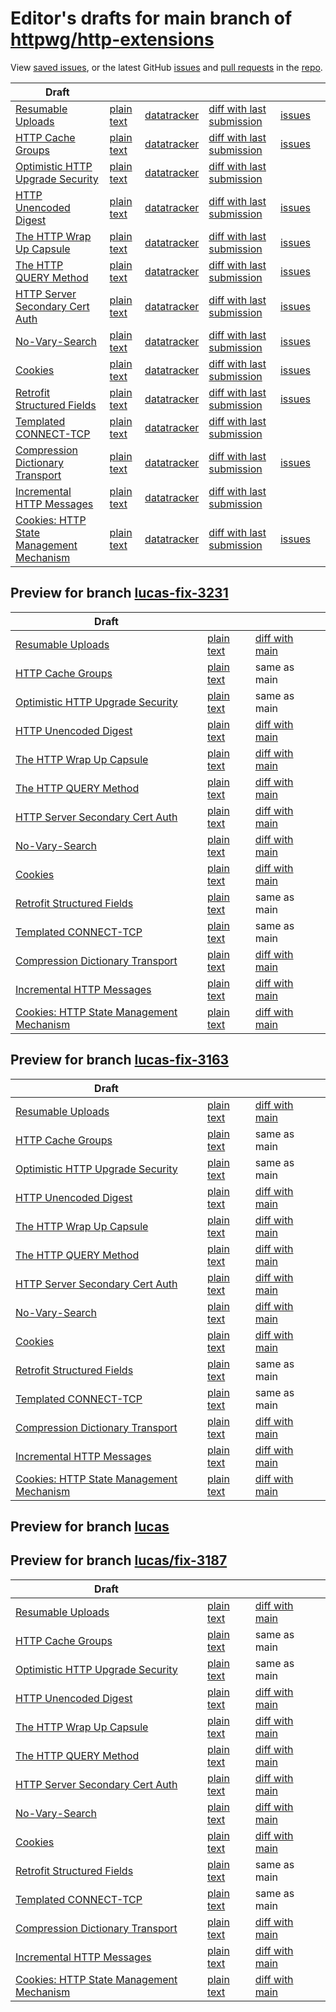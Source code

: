 # Editor's drafts for main branch of [httpwg/http-extensions](https://github.com/httpwg/http-extensions)

View [saved issues](issues.html), or the latest GitHub [issues](https://github.com/httpwg/http-extensions/issues) and [pull requests](https://github.com/httpwg/http-extensions/pulls) in the [repo](https://github.com/httpwg/http-extensions).

| Draft |     |     |     |     |     |
| ----- | --- | --- | --- | --- | --- |
| [Resumable Uploads](./draft-ietf-httpbis-resumable-upload.html "Resumable Uploads for HTTP (HTML)") | [plain text](./draft-ietf-httpbis-resumable-upload.txt "Resumable Uploads for HTTP (Text)") | [datatracker](https://datatracker.ietf.org/doc/draft-ietf-httpbis-resumable-upload "Datatracker for draft-ietf-httpbis-resumable-upload") | [diff with last submission](https://author-tools.ietf.org/api/iddiff?doc_1=draft-ietf-httpbis-resumable-upload&url_2=https://httpwg.github.io/http-extensions/draft-ietf-httpbis-resumable-upload.txt) | [issues](https://github.com/httpwg/http-extensions/labels/resumable-upload) |
| [HTTP Cache Groups](./draft-ietf-httpbis-cache-groups.html "HTTP Cache Groups (HTML)") | [plain text](./draft-ietf-httpbis-cache-groups.txt "HTTP Cache Groups (Text)") | [datatracker](https://datatracker.ietf.org/doc/draft-ietf-httpbis-cache-groups "Datatracker for draft-ietf-httpbis-cache-groups") | [diff with last submission](https://author-tools.ietf.org/api/iddiff?doc_1=draft-ietf-httpbis-cache-groups&url_2=https://httpwg.github.io/http-extensions/draft-ietf-httpbis-cache-groups.txt) | [issues](https://github.com/httpwg/http-extensions/labels/cache-groups) |
| [Optimistic HTTP Upgrade Security](./draft-ietf-httpbis-optimistic-upgrade.html "Security Considerations for Optimistic Protocol Transitions in HTTP/1.1 (HTML)") | [plain text](./draft-ietf-httpbis-optimistic-upgrade.txt "Security Considerations for Optimistic Protocol Transitions in HTTP/1.1 (Text)") | [datatracker](https://datatracker.ietf.org/doc/draft-ietf-httpbis-optimistic-upgrade "Datatracker for draft-ietf-httpbis-optimistic-upgrade") | [diff with last submission](https://author-tools.ietf.org/api/iddiff?doc_1=draft-ietf-httpbis-optimistic-upgrade&url_2=https://httpwg.github.io/http-extensions/draft-ietf-httpbis-optimistic-upgrade.txt) |  |
| [HTTP Unencoded Digest](./draft-ietf-httpbis-unencoded-digest.html "HTTP Unencoded Digest (HTML)") | [plain text](./draft-ietf-httpbis-unencoded-digest.txt "HTTP Unencoded Digest (Text)") | [datatracker](https://datatracker.ietf.org/doc/draft-ietf-httpbis-unencoded-digest "Datatracker for draft-ietf-httpbis-unencoded-digest") | [diff with last submission](https://author-tools.ietf.org/api/iddiff?doc_1=draft-ietf-httpbis-unencoded-digest&url_2=https://httpwg.github.io/http-extensions/draft-ietf-httpbis-unencoded-digest.txt) | [issues](https://github.com/httpwg/http-extensions/labels/unencoded-digest) |
| [The HTTP Wrap Up Capsule](./draft-ietf-httpbis-wrap-up.html "The HTTP Wrap Up Capsule (HTML)") | [plain text](./draft-ietf-httpbis-wrap-up.txt "The HTTP Wrap Up Capsule (Text)") | [datatracker](https://datatracker.ietf.org/doc/draft-ietf-httpbis-wrap-up "Datatracker for draft-ietf-httpbis-wrap-up") | [diff with last submission](https://author-tools.ietf.org/api/iddiff?doc_1=draft-ietf-httpbis-wrap-up&url_2=https://httpwg.github.io/http-extensions/draft-ietf-httpbis-wrap-up.txt) | [issues](https://github.com/httpwg/http-extensions/labels/wrap-up) |
| [The HTTP QUERY Method](./draft-ietf-httpbis-safe-method-w-body.html "The HTTP QUERY Method (HTML)") | [plain text](./draft-ietf-httpbis-safe-method-w-body.txt "The HTTP QUERY Method (Text)") | [datatracker](https://datatracker.ietf.org/doc/draft-ietf-httpbis-safe-method-w-body "Datatracker for draft-ietf-httpbis-safe-method-w-body") | [diff with last submission](https://author-tools.ietf.org/api/iddiff?doc_1=draft-ietf-httpbis-safe-method-w-body&url_2=https://httpwg.github.io/http-extensions/draft-ietf-httpbis-safe-method-w-body.txt) | [issues](https://github.com/httpwg/http-extensions/labels/query-method) |
| [HTTP Server Secondary Cert Auth](./draft-ietf-httpbis-secondary-server-certs.html "Secondary Certificate Authentication of HTTP Servers (HTML)") | [plain text](./draft-ietf-httpbis-secondary-server-certs.txt "Secondary Certificate Authentication of HTTP Servers (Text)") | [datatracker](https://datatracker.ietf.org/doc/draft-ietf-httpbis-secondary-server-certs "Datatracker for draft-ietf-httpbis-secondary-server-certs") | [diff with last submission](https://author-tools.ietf.org/api/iddiff?doc_1=draft-ietf-httpbis-secondary-server-certs&url_2=https://httpwg.github.io/http-extensions/draft-ietf-httpbis-secondary-server-certs.txt) | [issues](https://github.com/httpwg/http-extensions/labels/secondary-server-certs) |
| [No-Vary-Search](./draft-ietf-httpbis-no-vary-search.html "The No-Vary-Search HTTP Response Header Field (HTML)") | [plain text](./draft-ietf-httpbis-no-vary-search.txt "The No-Vary-Search HTTP Response Header Field (Text)") | [datatracker](https://datatracker.ietf.org/doc/draft-ietf-httpbis-no-vary-search "Datatracker for draft-ietf-httpbis-no-vary-search") | [diff with last submission](https://author-tools.ietf.org/api/iddiff?doc_1=draft-ietf-httpbis-no-vary-search&url_2=https://httpwg.github.io/http-extensions/draft-ietf-httpbis-no-vary-search.txt) | [issues](https://github.com/httpwg/http-extensions/labels/no-vary-search) |
| [Cookies](./draft-ietf-httpbis-layered-cookies.html "Cookies: HTTP State Management Mechanism (HTML)") | [plain text](./draft-ietf-httpbis-layered-cookies.txt "Cookies: HTTP State Management Mechanism (Text)") | [datatracker](https://datatracker.ietf.org/doc/draft-ietf-httpbis-layered-cookies "Datatracker for draft-ietf-httpbis-layered-cookies") | [diff with last submission](https://author-tools.ietf.org/api/iddiff?doc_1=draft-ietf-httpbis-layered-cookies&url_2=https://httpwg.github.io/http-extensions/draft-ietf-httpbis-layered-cookies.txt) | [issues](https://github.com/httpwg/http-extensions/labels/cookies) |
| [Retrofit Structured Fields](./draft-ietf-httpbis-retrofit.html "Retrofit Structured Fields for HTTP (HTML)") | [plain text](./draft-ietf-httpbis-retrofit.txt "Retrofit Structured Fields for HTTP (Text)") | [datatracker](https://datatracker.ietf.org/doc/draft-ietf-httpbis-retrofit "Datatracker for draft-ietf-httpbis-retrofit") | [diff with last submission](https://author-tools.ietf.org/api/iddiff?doc_1=draft-ietf-httpbis-retrofit&url_2=https://httpwg.github.io/http-extensions/draft-ietf-httpbis-retrofit.txt) | [issues](https://github.com/httpwg/http-extensions/labels/retrofit) |
| [Templated CONNECT-TCP](./draft-ietf-httpbis-connect-tcp.html "Template-Driven HTTP CONNECT Proxying for TCP (HTML)") | [plain text](./draft-ietf-httpbis-connect-tcp.txt "Template-Driven HTTP CONNECT Proxying for TCP (Text)") | [datatracker](https://datatracker.ietf.org/doc/draft-ietf-httpbis-connect-tcp "Datatracker for draft-ietf-httpbis-connect-tcp") | [diff with last submission](https://author-tools.ietf.org/api/iddiff?doc_1=draft-ietf-httpbis-connect-tcp&url_2=https://httpwg.github.io/http-extensions/draft-ietf-httpbis-connect-tcp.txt) |  |
| [Compression Dictionary Transport](./draft-ietf-httpbis-compression-dictionary.html "Compression Dictionary Transport (HTML)") | [plain text](./draft-ietf-httpbis-compression-dictionary.txt "Compression Dictionary Transport (Text)") | [datatracker](https://datatracker.ietf.org/doc/draft-ietf-httpbis-compression-dictionary "Datatracker for draft-ietf-httpbis-compression-dictionary") | [diff with last submission](https://author-tools.ietf.org/api/iddiff?doc_1=draft-ietf-httpbis-compression-dictionary&url_2=https://httpwg.github.io/http-extensions/draft-ietf-httpbis-compression-dictionary.txt) | [issues](https://github.com/httpwg/http-extensions/labels/compression-dictionary) |
| [Incremental HTTP Messages](./draft-ietf-httpbis-incremental.html "Incremental HTTP Messages (HTML)") | [plain text](./draft-ietf-httpbis-incremental.txt "Incremental HTTP Messages (Text)") | [datatracker](https://datatracker.ietf.org/doc/draft-ietf-httpbis-incremental "Datatracker for draft-ietf-httpbis-incremental") | [diff with last submission](https://author-tools.ietf.org/api/iddiff?doc_1=draft-ietf-httpbis-incremental&url_2=https://httpwg.github.io/http-extensions/draft-ietf-httpbis-incremental.txt) |  |
| [Cookies: HTTP State Management Mechanism](./draft-ietf-httpbis-rfc6265bis.html "Cookies: HTTP State Management Mechanism (HTML)") | [plain text](./draft-ietf-httpbis-rfc6265bis.txt "Cookies: HTTP State Management Mechanism (Text)") | [datatracker](https://datatracker.ietf.org/doc/draft-ietf-httpbis-rfc6265bis "Datatracker for draft-ietf-httpbis-rfc6265bis") | [diff with last submission](https://author-tools.ietf.org/api/iddiff?doc_1=draft-ietf-httpbis-rfc6265bis&url_2=https://httpwg.github.io/http-extensions/draft-ietf-httpbis-rfc6265bis.txt) | [issues](https://github.com/httpwg/http-extensions/labels/6265bis) |

## Preview for branch [lucas-fix-3231](lucas-fix-3231)

| Draft |     |     |     |
| ----- | --- | --- | --- |
| [Resumable Uploads](lucas-fix-3231/draft-ietf-httpbis-resumable-upload.html "Resumable Uploads for HTTP (HTML)") | [plain text](lucas-fix-3231/draft-ietf-httpbis-resumable-upload.txt "Resumable Uploads for HTTP (Text)") | [diff with main](https://author-tools.ietf.org/api/iddiff?url_1=https://httpwg.github.io/http-extensions/draft-ietf-httpbis-resumable-upload.txt&url_2=https://httpwg.github.io/http-extensions/lucas-fix-3231/draft-ietf-httpbis-resumable-upload.txt) |
| [HTTP Cache Groups](lucas-fix-3231/draft-ietf-httpbis-cache-groups.html "HTTP Cache Groups (HTML)") | [plain text](lucas-fix-3231/draft-ietf-httpbis-cache-groups.txt "HTTP Cache Groups (Text)") | same as main |
| [Optimistic HTTP Upgrade Security](lucas-fix-3231/draft-ietf-httpbis-optimistic-upgrade.html "Security Considerations for Optimistic Protocol Transitions in HTTP/1.1 (HTML)") | [plain text](lucas-fix-3231/draft-ietf-httpbis-optimistic-upgrade.txt "Security Considerations for Optimistic Protocol Transitions in HTTP/1.1 (Text)") | same as main |
| [HTTP Unencoded Digest](lucas-fix-3231/draft-ietf-httpbis-unencoded-digest.html "HTTP Unencoded Digest (HTML)") | [plain text](lucas-fix-3231/draft-ietf-httpbis-unencoded-digest.txt "HTTP Unencoded Digest (Text)") | [diff with main](https://author-tools.ietf.org/api/iddiff?url_1=https://httpwg.github.io/http-extensions/draft-ietf-httpbis-unencoded-digest.txt&url_2=https://httpwg.github.io/http-extensions/lucas-fix-3231/draft-ietf-httpbis-unencoded-digest.txt) |
| [The HTTP Wrap Up Capsule](lucas-fix-3231/draft-ietf-httpbis-wrap-up.html "The HTTP Wrap Up Capsule (HTML)") | [plain text](lucas-fix-3231/draft-ietf-httpbis-wrap-up.txt "The HTTP Wrap Up Capsule (Text)") | [diff with main](https://author-tools.ietf.org/api/iddiff?url_1=https://httpwg.github.io/http-extensions/draft-ietf-httpbis-wrap-up.txt&url_2=https://httpwg.github.io/http-extensions/lucas-fix-3231/draft-ietf-httpbis-wrap-up.txt) |
| [The HTTP QUERY Method](lucas-fix-3231/draft-ietf-httpbis-safe-method-w-body.html "The HTTP QUERY Method (HTML)") | [plain text](lucas-fix-3231/draft-ietf-httpbis-safe-method-w-body.txt "The HTTP QUERY Method (Text)") | [diff with main](https://author-tools.ietf.org/api/iddiff?url_1=https://httpwg.github.io/http-extensions/draft-ietf-httpbis-safe-method-w-body.txt&url_2=https://httpwg.github.io/http-extensions/lucas-fix-3231/draft-ietf-httpbis-safe-method-w-body.txt) |
| [HTTP Server Secondary Cert Auth](lucas-fix-3231/draft-ietf-httpbis-secondary-server-certs.html "Secondary Certificate Authentication of HTTP Servers (HTML)") | [plain text](lucas-fix-3231/draft-ietf-httpbis-secondary-server-certs.txt "Secondary Certificate Authentication of HTTP Servers (Text)") | [diff with main](https://author-tools.ietf.org/api/iddiff?url_1=https://httpwg.github.io/http-extensions/draft-ietf-httpbis-secondary-server-certs.txt&url_2=https://httpwg.github.io/http-extensions/lucas-fix-3231/draft-ietf-httpbis-secondary-server-certs.txt) |
| [No-Vary-Search](lucas-fix-3231/draft-ietf-httpbis-no-vary-search.html "The No-Vary-Search HTTP Response Header Field (HTML)") | [plain text](lucas-fix-3231/draft-ietf-httpbis-no-vary-search.txt "The No-Vary-Search HTTP Response Header Field (Text)") | [diff with main](https://author-tools.ietf.org/api/iddiff?url_1=https://httpwg.github.io/http-extensions/draft-ietf-httpbis-no-vary-search.txt&url_2=https://httpwg.github.io/http-extensions/lucas-fix-3231/draft-ietf-httpbis-no-vary-search.txt) |
| [Cookies](lucas-fix-3231/draft-ietf-httpbis-layered-cookies.html "Cookies: HTTP State Management Mechanism (HTML)") | [plain text](lucas-fix-3231/draft-ietf-httpbis-layered-cookies.txt "Cookies: HTTP State Management Mechanism (Text)") | [diff with main](https://author-tools.ietf.org/api/iddiff?url_1=https://httpwg.github.io/http-extensions/draft-ietf-httpbis-layered-cookies.txt&url_2=https://httpwg.github.io/http-extensions/lucas-fix-3231/draft-ietf-httpbis-layered-cookies.txt) |
| [Retrofit Structured Fields](lucas-fix-3231/draft-ietf-httpbis-retrofit.html "Retrofit Structured Fields for HTTP (HTML)") | [plain text](lucas-fix-3231/draft-ietf-httpbis-retrofit.txt "Retrofit Structured Fields for HTTP (Text)") | same as main |
| [Templated CONNECT-TCP](lucas-fix-3231/draft-ietf-httpbis-connect-tcp.html "Template-Driven HTTP CONNECT Proxying for TCP (HTML)") | [plain text](lucas-fix-3231/draft-ietf-httpbis-connect-tcp.txt "Template-Driven HTTP CONNECT Proxying for TCP (Text)") | same as main |
| [Compression Dictionary Transport](lucas-fix-3231/draft-ietf-httpbis-compression-dictionary.html "Compression Dictionary Transport (HTML)") | [plain text](lucas-fix-3231/draft-ietf-httpbis-compression-dictionary.txt "Compression Dictionary Transport (Text)") | [diff with main](https://author-tools.ietf.org/api/iddiff?url_1=https://httpwg.github.io/http-extensions/draft-ietf-httpbis-compression-dictionary.txt&url_2=https://httpwg.github.io/http-extensions/lucas-fix-3231/draft-ietf-httpbis-compression-dictionary.txt) |
| [Incremental HTTP Messages](lucas-fix-3231/draft-ietf-httpbis-incremental.html "Incremental HTTP Messages (HTML)") | [plain text](lucas-fix-3231/draft-ietf-httpbis-incremental.txt "Incremental HTTP Messages (Text)") | [diff with main](https://author-tools.ietf.org/api/iddiff?url_1=https://httpwg.github.io/http-extensions/draft-ietf-httpbis-incremental.txt&url_2=https://httpwg.github.io/http-extensions/lucas-fix-3231/draft-ietf-httpbis-incremental.txt) |
| [Cookies: HTTP State Management Mechanism](lucas-fix-3231/draft-ietf-httpbis-rfc6265bis.html "Cookies: HTTP State Management Mechanism (HTML)") | [plain text](lucas-fix-3231/draft-ietf-httpbis-rfc6265bis.txt "Cookies: HTTP State Management Mechanism (Text)") | [diff with main](https://author-tools.ietf.org/api/iddiff?url_1=https://httpwg.github.io/http-extensions/draft-ietf-httpbis-rfc6265bis.txt&url_2=https://httpwg.github.io/http-extensions/lucas-fix-3231/draft-ietf-httpbis-rfc6265bis.txt) |

## Preview for branch [lucas-fix-3163](lucas-fix-3163)

| Draft |     |     |     |
| ----- | --- | --- | --- |
| [Resumable Uploads](lucas-fix-3163/draft-ietf-httpbis-resumable-upload.html "Resumable Uploads for HTTP (HTML)") | [plain text](lucas-fix-3163/draft-ietf-httpbis-resumable-upload.txt "Resumable Uploads for HTTP (Text)") | [diff with main](https://author-tools.ietf.org/api/iddiff?url_1=https://httpwg.github.io/http-extensions/draft-ietf-httpbis-resumable-upload.txt&url_2=https://httpwg.github.io/http-extensions/lucas-fix-3163/draft-ietf-httpbis-resumable-upload.txt) |
| [HTTP Cache Groups](lucas-fix-3163/draft-ietf-httpbis-cache-groups.html "HTTP Cache Groups (HTML)") | [plain text](lucas-fix-3163/draft-ietf-httpbis-cache-groups.txt "HTTP Cache Groups (Text)") | same as main |
| [Optimistic HTTP Upgrade Security](lucas-fix-3163/draft-ietf-httpbis-optimistic-upgrade.html "Security Considerations for Optimistic Protocol Transitions in HTTP/1.1 (HTML)") | [plain text](lucas-fix-3163/draft-ietf-httpbis-optimistic-upgrade.txt "Security Considerations for Optimistic Protocol Transitions in HTTP/1.1 (Text)") | same as main |
| [HTTP Unencoded Digest](lucas-fix-3163/draft-ietf-httpbis-unencoded-digest.html "HTTP Unencoded Digest (HTML)") | [plain text](lucas-fix-3163/draft-ietf-httpbis-unencoded-digest.txt "HTTP Unencoded Digest (Text)") | [diff with main](https://author-tools.ietf.org/api/iddiff?url_1=https://httpwg.github.io/http-extensions/draft-ietf-httpbis-unencoded-digest.txt&url_2=https://httpwg.github.io/http-extensions/lucas-fix-3163/draft-ietf-httpbis-unencoded-digest.txt) |
| [The HTTP Wrap Up Capsule](lucas-fix-3163/draft-ietf-httpbis-wrap-up.html "The HTTP Wrap Up Capsule (HTML)") | [plain text](lucas-fix-3163/draft-ietf-httpbis-wrap-up.txt "The HTTP Wrap Up Capsule (Text)") | [diff with main](https://author-tools.ietf.org/api/iddiff?url_1=https://httpwg.github.io/http-extensions/draft-ietf-httpbis-wrap-up.txt&url_2=https://httpwg.github.io/http-extensions/lucas-fix-3163/draft-ietf-httpbis-wrap-up.txt) |
| [The HTTP QUERY Method](lucas-fix-3163/draft-ietf-httpbis-safe-method-w-body.html "The HTTP QUERY Method (HTML)") | [plain text](lucas-fix-3163/draft-ietf-httpbis-safe-method-w-body.txt "The HTTP QUERY Method (Text)") | [diff with main](https://author-tools.ietf.org/api/iddiff?url_1=https://httpwg.github.io/http-extensions/draft-ietf-httpbis-safe-method-w-body.txt&url_2=https://httpwg.github.io/http-extensions/lucas-fix-3163/draft-ietf-httpbis-safe-method-w-body.txt) |
| [HTTP Server Secondary Cert Auth](lucas-fix-3163/draft-ietf-httpbis-secondary-server-certs.html "Secondary Certificate Authentication of HTTP Servers (HTML)") | [plain text](lucas-fix-3163/draft-ietf-httpbis-secondary-server-certs.txt "Secondary Certificate Authentication of HTTP Servers (Text)") | [diff with main](https://author-tools.ietf.org/api/iddiff?url_1=https://httpwg.github.io/http-extensions/draft-ietf-httpbis-secondary-server-certs.txt&url_2=https://httpwg.github.io/http-extensions/lucas-fix-3163/draft-ietf-httpbis-secondary-server-certs.txt) |
| [No-Vary-Search](lucas-fix-3163/draft-ietf-httpbis-no-vary-search.html "The No-Vary-Search HTTP Response Header Field (HTML)") | [plain text](lucas-fix-3163/draft-ietf-httpbis-no-vary-search.txt "The No-Vary-Search HTTP Response Header Field (Text)") | [diff with main](https://author-tools.ietf.org/api/iddiff?url_1=https://httpwg.github.io/http-extensions/draft-ietf-httpbis-no-vary-search.txt&url_2=https://httpwg.github.io/http-extensions/lucas-fix-3163/draft-ietf-httpbis-no-vary-search.txt) |
| [Cookies](lucas-fix-3163/draft-ietf-httpbis-layered-cookies.html "Cookies: HTTP State Management Mechanism (HTML)") | [plain text](lucas-fix-3163/draft-ietf-httpbis-layered-cookies.txt "Cookies: HTTP State Management Mechanism (Text)") | [diff with main](https://author-tools.ietf.org/api/iddiff?url_1=https://httpwg.github.io/http-extensions/draft-ietf-httpbis-layered-cookies.txt&url_2=https://httpwg.github.io/http-extensions/lucas-fix-3163/draft-ietf-httpbis-layered-cookies.txt) |
| [Retrofit Structured Fields](lucas-fix-3163/draft-ietf-httpbis-retrofit.html "Retrofit Structured Fields for HTTP (HTML)") | [plain text](lucas-fix-3163/draft-ietf-httpbis-retrofit.txt "Retrofit Structured Fields for HTTP (Text)") | same as main |
| [Templated CONNECT-TCP](lucas-fix-3163/draft-ietf-httpbis-connect-tcp.html "Template-Driven HTTP CONNECT Proxying for TCP (HTML)") | [plain text](lucas-fix-3163/draft-ietf-httpbis-connect-tcp.txt "Template-Driven HTTP CONNECT Proxying for TCP (Text)") | same as main |
| [Compression Dictionary Transport](lucas-fix-3163/draft-ietf-httpbis-compression-dictionary.html "Compression Dictionary Transport (HTML)") | [plain text](lucas-fix-3163/draft-ietf-httpbis-compression-dictionary.txt "Compression Dictionary Transport (Text)") | [diff with main](https://author-tools.ietf.org/api/iddiff?url_1=https://httpwg.github.io/http-extensions/draft-ietf-httpbis-compression-dictionary.txt&url_2=https://httpwg.github.io/http-extensions/lucas-fix-3163/draft-ietf-httpbis-compression-dictionary.txt) |
| [Incremental HTTP Messages](lucas-fix-3163/draft-ietf-httpbis-incremental.html "Incremental HTTP Messages (HTML)") | [plain text](lucas-fix-3163/draft-ietf-httpbis-incremental.txt "Incremental HTTP Messages (Text)") | [diff with main](https://author-tools.ietf.org/api/iddiff?url_1=https://httpwg.github.io/http-extensions/draft-ietf-httpbis-incremental.txt&url_2=https://httpwg.github.io/http-extensions/lucas-fix-3163/draft-ietf-httpbis-incremental.txt) |
| [Cookies: HTTP State Management Mechanism](lucas-fix-3163/draft-ietf-httpbis-rfc6265bis.html "Cookies: HTTP State Management Mechanism (HTML)") | [plain text](lucas-fix-3163/draft-ietf-httpbis-rfc6265bis.txt "Cookies: HTTP State Management Mechanism (Text)") | [diff with main](https://author-tools.ietf.org/api/iddiff?url_1=https://httpwg.github.io/http-extensions/draft-ietf-httpbis-rfc6265bis.txt&url_2=https://httpwg.github.io/http-extensions/lucas-fix-3163/draft-ietf-httpbis-rfc6265bis.txt) |

## Preview for branch [lucas](lucas)

## Preview for branch [lucas/fix-3187](lucas/fix-3187)

| Draft |     |     |     |
| ----- | --- | --- | --- |
| [Resumable Uploads](lucas/fix-3187/draft-ietf-httpbis-resumable-upload.html "Resumable Uploads for HTTP (HTML)") | [plain text](lucas/fix-3187/draft-ietf-httpbis-resumable-upload.txt "Resumable Uploads for HTTP (Text)") | [diff with main](https://author-tools.ietf.org/api/iddiff?url_1=https://httpwg.github.io/http-extensions/draft-ietf-httpbis-resumable-upload.txt&url_2=https://httpwg.github.io/http-extensions/lucas/fix-3187/draft-ietf-httpbis-resumable-upload.txt) |
| [HTTP Cache Groups](lucas/fix-3187/draft-ietf-httpbis-cache-groups.html "HTTP Cache Groups (HTML)") | [plain text](lucas/fix-3187/draft-ietf-httpbis-cache-groups.txt "HTTP Cache Groups (Text)") | same as main |
| [Optimistic HTTP Upgrade Security](lucas/fix-3187/draft-ietf-httpbis-optimistic-upgrade.html "Security Considerations for Optimistic Protocol Transitions in HTTP/1.1 (HTML)") | [plain text](lucas/fix-3187/draft-ietf-httpbis-optimistic-upgrade.txt "Security Considerations for Optimistic Protocol Transitions in HTTP/1.1 (Text)") | same as main |
| [HTTP Unencoded Digest](lucas/fix-3187/draft-ietf-httpbis-unencoded-digest.html "HTTP Unencoded Digest (HTML)") | [plain text](lucas/fix-3187/draft-ietf-httpbis-unencoded-digest.txt "HTTP Unencoded Digest (Text)") | [diff with main](https://author-tools.ietf.org/api/iddiff?url_1=https://httpwg.github.io/http-extensions/draft-ietf-httpbis-unencoded-digest.txt&url_2=https://httpwg.github.io/http-extensions/lucas/fix-3187/draft-ietf-httpbis-unencoded-digest.txt) |
| [The HTTP Wrap Up Capsule](lucas/fix-3187/draft-ietf-httpbis-wrap-up.html "The HTTP Wrap Up Capsule (HTML)") | [plain text](lucas/fix-3187/draft-ietf-httpbis-wrap-up.txt "The HTTP Wrap Up Capsule (Text)") | [diff with main](https://author-tools.ietf.org/api/iddiff?url_1=https://httpwg.github.io/http-extensions/draft-ietf-httpbis-wrap-up.txt&url_2=https://httpwg.github.io/http-extensions/lucas/fix-3187/draft-ietf-httpbis-wrap-up.txt) |
| [The HTTP QUERY Method](lucas/fix-3187/draft-ietf-httpbis-safe-method-w-body.html "The HTTP QUERY Method (HTML)") | [plain text](lucas/fix-3187/draft-ietf-httpbis-safe-method-w-body.txt "The HTTP QUERY Method (Text)") | [diff with main](https://author-tools.ietf.org/api/iddiff?url_1=https://httpwg.github.io/http-extensions/draft-ietf-httpbis-safe-method-w-body.txt&url_2=https://httpwg.github.io/http-extensions/lucas/fix-3187/draft-ietf-httpbis-safe-method-w-body.txt) |
| [HTTP Server Secondary Cert Auth](lucas/fix-3187/draft-ietf-httpbis-secondary-server-certs.html "Secondary Certificate Authentication of HTTP Servers (HTML)") | [plain text](lucas/fix-3187/draft-ietf-httpbis-secondary-server-certs.txt "Secondary Certificate Authentication of HTTP Servers (Text)") | [diff with main](https://author-tools.ietf.org/api/iddiff?url_1=https://httpwg.github.io/http-extensions/draft-ietf-httpbis-secondary-server-certs.txt&url_2=https://httpwg.github.io/http-extensions/lucas/fix-3187/draft-ietf-httpbis-secondary-server-certs.txt) |
| [No-Vary-Search](lucas/fix-3187/draft-ietf-httpbis-no-vary-search.html "The No-Vary-Search HTTP Response Header Field (HTML)") | [plain text](lucas/fix-3187/draft-ietf-httpbis-no-vary-search.txt "The No-Vary-Search HTTP Response Header Field (Text)") | [diff with main](https://author-tools.ietf.org/api/iddiff?url_1=https://httpwg.github.io/http-extensions/draft-ietf-httpbis-no-vary-search.txt&url_2=https://httpwg.github.io/http-extensions/lucas/fix-3187/draft-ietf-httpbis-no-vary-search.txt) |
| [Cookies](lucas/fix-3187/draft-ietf-httpbis-layered-cookies.html "Cookies: HTTP State Management Mechanism (HTML)") | [plain text](lucas/fix-3187/draft-ietf-httpbis-layered-cookies.txt "Cookies: HTTP State Management Mechanism (Text)") | [diff with main](https://author-tools.ietf.org/api/iddiff?url_1=https://httpwg.github.io/http-extensions/draft-ietf-httpbis-layered-cookies.txt&url_2=https://httpwg.github.io/http-extensions/lucas/fix-3187/draft-ietf-httpbis-layered-cookies.txt) |
| [Retrofit Structured Fields](lucas/fix-3187/draft-ietf-httpbis-retrofit.html "Retrofit Structured Fields for HTTP (HTML)") | [plain text](lucas/fix-3187/draft-ietf-httpbis-retrofit.txt "Retrofit Structured Fields for HTTP (Text)") | same as main |
| [Templated CONNECT-TCP](lucas/fix-3187/draft-ietf-httpbis-connect-tcp.html "Template-Driven HTTP CONNECT Proxying for TCP (HTML)") | [plain text](lucas/fix-3187/draft-ietf-httpbis-connect-tcp.txt "Template-Driven HTTP CONNECT Proxying for TCP (Text)") | same as main |
| [Compression Dictionary Transport](lucas/fix-3187/draft-ietf-httpbis-compression-dictionary.html "Compression Dictionary Transport (HTML)") | [plain text](lucas/fix-3187/draft-ietf-httpbis-compression-dictionary.txt "Compression Dictionary Transport (Text)") | [diff with main](https://author-tools.ietf.org/api/iddiff?url_1=https://httpwg.github.io/http-extensions/draft-ietf-httpbis-compression-dictionary.txt&url_2=https://httpwg.github.io/http-extensions/lucas/fix-3187/draft-ietf-httpbis-compression-dictionary.txt) |
| [Incremental HTTP Messages](lucas/fix-3187/draft-ietf-httpbis-incremental.html "Incremental HTTP Messages (HTML)") | [plain text](lucas/fix-3187/draft-ietf-httpbis-incremental.txt "Incremental HTTP Messages (Text)") | [diff with main](https://author-tools.ietf.org/api/iddiff?url_1=https://httpwg.github.io/http-extensions/draft-ietf-httpbis-incremental.txt&url_2=https://httpwg.github.io/http-extensions/lucas/fix-3187/draft-ietf-httpbis-incremental.txt) |
| [Cookies: HTTP State Management Mechanism](lucas/fix-3187/draft-ietf-httpbis-rfc6265bis.html "Cookies: HTTP State Management Mechanism (HTML)") | [plain text](lucas/fix-3187/draft-ietf-httpbis-rfc6265bis.txt "Cookies: HTTP State Management Mechanism (Text)") | [diff with main](https://author-tools.ietf.org/api/iddiff?url_1=https://httpwg.github.io/http-extensions/draft-ietf-httpbis-rfc6265bis.txt&url_2=https://httpwg.github.io/http-extensions/lucas/fix-3187/draft-ietf-httpbis-rfc6265bis.txt) |

